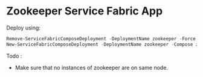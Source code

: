 # Zookeeper Service Fabric App

Deploy using:
```powershell
Remove-ServiceFabricComposeDeployment -DeploymentName zookeeper -Force
New-ServiceFabricComposeDeployment -DeploymentName zookeeper -Compose zookeeper.yaml
```

Todo :
* Make sure that no instances of zookeeper are on same node.